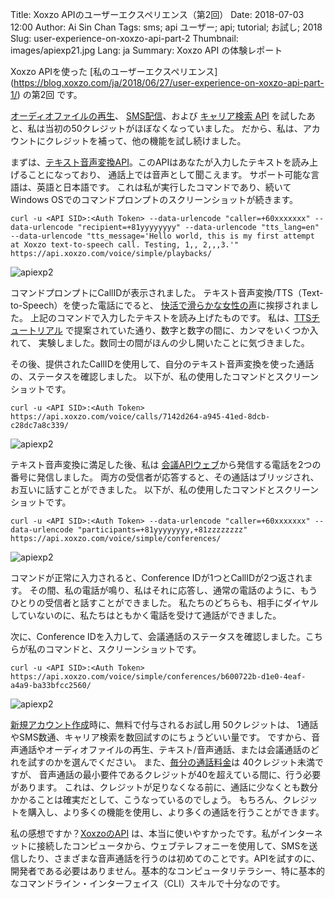 Title: Xoxzo APIのユーザーエクスペリエンス（第2回）
Date: 2018-07-03 12:00
Author: Ai Sin Chan
Tags: sms; api ユーザー; api; tutorial; お試し; 2018
Slug: user-experience-on-xoxzo-api-part-2
Thumbnail: images/apiexp21.jpg
Lang: ja
Summary: Xoxzo API の体験レポート

Xoxzo APIを使った [私のユーザーエクスペリエンス]
(https://blog.xoxzo.com/ja/2018/06/27/user-experience-on-xoxzo-api-part-1/) の第2回 です。

[オーディオファイルの再生](https://www.xoxzo.com/ja/about/voice-api/)、
[SMS配信](https://www.xoxzo.com/ja/about/sms-api/)、および [キャリア検索 API](https://www.xoxzo.com/ja/about/utilities-api/)
を試したあと、私は当初の50クレジットがほぼなくなっていました。
だから、私は、アカウントにクレジットを補って、他の機能を試し続けました。

まずは、[テキスト音声変換API](https://www.xoxzo.com/ja/about/voice-api/)。このAPIはあなたが入力したテキストを読み上げることになっており、
通話上では音声として聞こえます。
サポート可能な言語は、英語と日本語です。
これは私が実行したコマンドであり、続いてWindows OSでのコマンドプロンプトのスクリーンショットが続きます。

```
curl -u <API SID>:<Auth Token> --data-urlencode "caller=+60xxxxxxx" --data-urlencode "recipient=+81yyyyyyyy" --data-urlencode "tts_lang=en" --data-urlencode "tts_message='Hello world, this is my first attempt at Xoxzo text-to-speech call. Testing, 1,, 2,,,3.'" https://api.xoxzo.com/voice/simple/playbacks/
```

![apiexp2](/images/apiexp21.jpg)

コマンドプロンプトにCallIDが表示されました。
テキスト音声変換/TTS（Text-to-Speech）を使った電話にでると、
[快活で滑らかな女性の声](https://blog.xoxzo.com/ja/2018/05/23/ivrflow/)に挨拶されました。
上記のコマンドで入力したテキストを読み上げたものです。
私は、[TTSチュートリアル](https://blog.xoxzo.com/ja/2018/03/09/making-a-voice-authentication-call-with-tts/)
で提案されていた通り、数字と数字の間に、カンマをいくつか入れて、
実験しました。数同士の間がほんの少し開いたことに気づきました。

その後、提供されたCallIDを使用して、自分のテキスト音声変換を使った通話の、ステータスを確認しました。
以下が、私の使用したコマンドとスクリーンショットです。

```
curl -u <API SID>:<Auth Token> https://api.xoxzo.com/voice/calls/7142d264-a945-41ed-8dcb-c28dc7a8c339/
```

![apiexp2](/images/apiexp22.jpg)

テキスト音声変換に満足した後、私は [会議APIウェブ](https://www.xoxzo.com/ja/about/voice-api/#conference)から発信する電話を2つの番号に発信しました。
両方の受信者が応答すると、その通話はブリッジされ、お互いに話すことができました。
以下が、私の使用したコマンドとスクリーンショットです。

```
curl -u <API SID>:<Auth Token> --data-urlencode "caller=+60xxxxxxx" --data-urlencode "participants=+81yyyyyyyy,+81zzzzzzzz" https://api.xoxzo.com/voice/simple/conferences/
```

![apiexp2](/images/apiexp23.jpg)
 
コマンドが正常に入力されると、Conference IDが1つとCallIDが2つ返されます。
その間、私の電話が鳴り、私はそれに応答し、通常の電話のように、もうひとりの受信者と話すことができました。
私たちのどちらも、相手にダイヤルしていないのに、私たちはともかく電話を受けて通話ができました。

次に、Conference IDを入力して、会議通話のステータスを確認しました。こちらが私のコマンドと、スクリーンショットです。

```
curl -u <API SID>:<Auth Token> https://api.xoxzo.com/voice/simple/conferences/b600722b-d1e0-4eaf-a4a9-ba33bfcc2560/
```

![apiexp2](/images/apiexp24.jpg)

[新規アカウント作成](https://www.xoxzo.com/ja/accounts/signup/)時に、無料で付与されるお試し用 50クレジットは、
1通話やSMS数通、キャリア検索を数回試すのにちょうどいい量です。
ですから、音声通話やオーディオファイルの再生、テキスト/音声通話、または会議通話のどれを試すのかを選んでください。
また、[毎分の通話料金](https://www.xoxzo.com/ja/about/pricing/voice/#outbound-call)は 40クレジット未満ですが、
音声通話の最小要件であるクレジットが40を超えている間に、行う必要があります。
これは、クレジットが足りなくなる前に、通話に少なくとも数分かかることは確実だとして、こうなっているのでしょう。
もちろん、クレジットを購入し、より多くの機能を使用し、より多くの通話を行うことができます。

私の感想ですか？[XoxzoのAPI](https://www.xoxzo.com/ja/) は、本当に使いやすかったです。私がインターネットに接続したコンピュータから、ウェブテレフォニーを使用して、SMSを送信したり、さまざまな音声通話を行うのは初めてのことです。APIを試すのに、開発者である必要はありません。基本的なコンピュータリテラシー、特に基本的なコマンドライン・インターフェイス（CLI）スキルで十分なのです。
